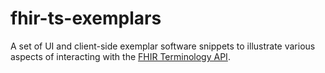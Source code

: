 # fhir-ts-exemplars

A set of UI and client-side exemplar software snippets to illustrate various aspects of interacting with the [FHIR Terminology API](http://hl7.org/fhir/STU3/terminology-service.html).
